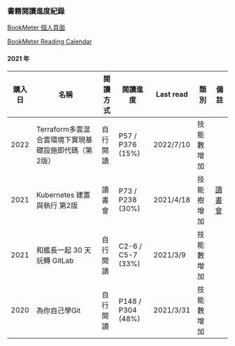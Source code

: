 ### 書籍閱讀進度紀錄

[BookMeter 個人頁面](https://bookmeter.com/users/1218380)

[BookMeter Reading Calendar](https://bookmeter.com/users/1218380/calendar)
#### 2021 年

| 購入日      | 名稱                      | 閱讀方式    | 閱讀進度           | Last read | 類別      | 備註                                                   |
| ---------- | ------------------------ | ---------  | ----------------- | --------- |-------- | -------------------------------------------------------|
| 2022       | Terraform多雲混合雲環境下實現基礎設施即代碼（第2版） | 自行閱讀    | P57 / P376 (15%) | 2022/7/10 | 技能數增加 |                                                       |
| 2021       | Kubernetes 建置與執行 第2版 | 讀書會     | P73 / P238 (30%)  | 2021/4/18 | 技能樹增加 | [讀書會](https://github.com/sakanamax/SA_dockerReading) |
| 2021       | 和艦長一起 30 天玩轉 GitLab | 自行閱讀    | C2-6 / C5-7 (33%) | 2021/3/9 | 技能數增加 |                                                       |
| 2020       | 為你自己學Git              | 自行閱讀    | P148 / P304 (48%) | 2021/3/31 | 技能數增加 |                                                       |